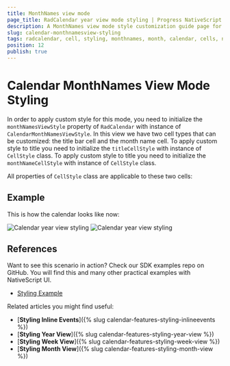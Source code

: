 ```yaml
---
title: MonthNames view mode
page_title: RadCalendar year view mode styling | Progress NativeScript UI Documentation
description: A MonthNames view mode style customization guide page for RadCalendar for NativeScript.
slug: calendar-monthnamesview-styling
tags: radcalendar, cell, styling, monthnames, month, calendar, cells, nativescript, professional
position: 12
publish: true
---
```


# Calendar MonthNames View Mode Styling

In order to apply custom style for this mode, you need to initialize the `monthNamesViewStyle` property of `RadCalendar` with instance of `CalendarMonthNamesViewStyle`.
In this view we have two cell types that can be customized: the title bar cell and the month name cell. To apply custom style to title you need to initialize the `titleCellStyle` with instance of `CellStyle` class. To apply custom style to title you need to initialize the `monthNameCellStyle` with instance of `CellStyle` class.

All properties of `CellStyle` class are applicable to these two cells:

## Example

<snippet id='calendar-monthnamesview-styling'/>

This is how the calendar looks like now:

![Calendar year view styling](../Styling/images/calendar_styling_month_names_ios.png "iOS")      ![Calendar year view styling](../Styling/images/calendar_styling_month_names_android.png "Android")

## References
Want to see this scenario in action?
Check our SDK examples repo on GitHub. You will find this and many other practical examples with NativeScript UI.

* [Styling Example](https://github.com/telerik/nativescript-ui-samples/tree/master/calendar/app/calendar/cell-styling)

Related articles you might find useful:

* [**Styling Inline Events**]({% slug calendar-features-styling-inlineevents %})
* [**Styling Year View**]({% slug calendar-features-styling-year-view %})
* [**Styling Week View**]({% slug calendar-features-styling-week-view %})
* [**Styling Month View**]({% slug calendar-features-styling-month-view %})